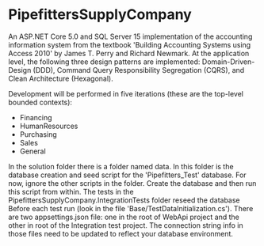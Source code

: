 # PipefittersSupplyCompany

An ASP.NET Core 5.0 and SQL Server 15 implementation of the accounting information system from the textbook 'Building Accounting Systems using Access 2010' by James T. Perry and Richard Newmark. At the application level, the following three design patterns are implemented: Domain-Driven-Design (DDD), Command Query Responsibility Segregation (CQRS), and Clean Architecture (Hexagonal).

Development will be performed in five iterations (these are the top-level bounded contexts):

-   Financing
-   HumanResources
-   Purchasing
-   Sales
-   General

In the solution folder there is a folder named data. In this folder is the database creation and seed script for the 'Pipefitters_Test' database. For now, ignore the other scripts in the folder. Create the database and then run this script from within. The tests in the PipefittersSupplyCompany.IntegrationTests folder reseed the database Before each test run (look in the file 'Base/TestDataInitialization.cs'). There are two appsettings.json file: one in the root of WebApi project and the other in root of the Integration test project. The connection string info in those files need to be updated to reflect your database environment.

